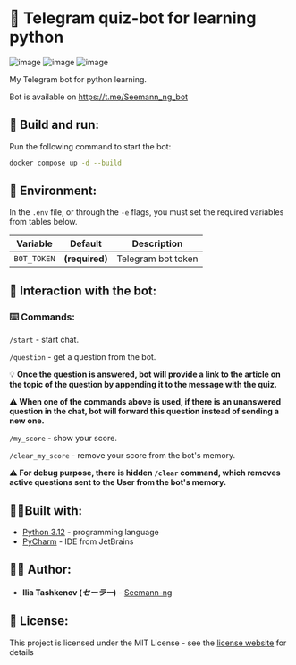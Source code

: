 # 🤖 Telegram quiz-bot for learning python

![image](https://img.shields.io/badge/Python-FFD43B?style=for-the-badge&logo=python&logoColor=blue)
![image](https://img.shields.io/badge/Telegram-2CA5E0?style=for-the-badge&logo=telegram&logoColor=white)
![image](https://img.shields.io/badge/Docker-2CA5E0?style=for-the-badge&logo=docker&logoColor=white)

My Telegram bot for python learning.

Bot is available on https://t.me/Seemann_ng_bot

## 💾 Build and run:

Run the following command to start the bot:

```bash
docker compose up -d --build
```

## 🔐 Environment:

In the `.env` file, or through the `-e` flags, you must set the required variables from
tables below.

| Variable    | Default        | Description        |
|-------------|----------------|--------------------|
| `BOT_TOKEN` | **(required)** | Telegram bot token |

## 📠 Interaction with the bot:

### ⌨️ Commands:

`/start` - start chat.
 
`/question` - get a question from the bot.
 
💡 __Once the question is answered, bot will provide a link to the article on the topic of the question by appending it to the message with the quiz.__
 
__⚠️ When one of the commands above is used, if there is an unanswered question in the chat, bot will forward this question instead of sending a new one.__

`/my_score` - show your score.
 
`/clear_my_score` - remove your score from the bot's memory.

__⚠️ For debug purpose, there is hidden `/clear` command,️ which removes active questions sent to the User 
from the bot's memory.__

## 👨‍🔧Built with:

* [Python 3.12](https://www.python.org/) - programming language
* [PyCharm](https://www.jetbrains.com/pycharm/) - IDE from JetBrains

## 👨‍💻 Author:

* **Ilia Tashkenov (_セーラー_)** - [Seemann-ng](https://github.com/Seemann-ng)

## 📝 License:

This project is licensed under the MIT License - see the [license website](https://opensource.org/licenses/MIT) for details
